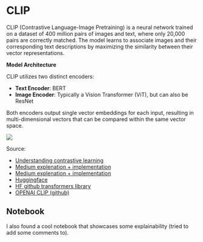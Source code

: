 # CLIP

CLIP (Contrastive Language-Image Pretraining) is a neural network trained on a dataset of 400 million pairs of images and text, where only 20,000 pairs are correctly matched. The model learns to associate images and their corresponding text descriptions by maximizing the similarity between their vector representations.

**Model Architecture**

CLIP utilizes two distinct encoders:
- **Text Encoder**: BERT
- **Image Encoder**: Typically a Vision Transformer (ViT), but can also be ResNet

Both encoders output single vector embeddings for each input, resulting in multi-dimensional vectors that can be compared within the same vector space.

![](https://miro.medium.com/v2/resize:fit:3662/1*tg7akErlMSyCLQxrMtQIYw.png)

Source:
- [Understanding contrastive learning](https://towardsdatascience.com/understanding-contrastive-learning-d5b19fd96607)
- [Medium explenation + implementation](https://towardsdatascience.com/simple-implementation-of-openai-clip-model-a-tutorial-ace6ff01d9f2)
- [Medium explenation + implementation](https://towardsdatascience.com/clip-model-and-the-importance-of-multimodal-embeddings-1c8f6b13bf72)
- [Huggingface](https://huggingface.co/docs/transformers/model_doc/clip)
- [HF github transformers library](https://github.com/huggingface/transformers/tree/main/src/transformers/models/clip)
- [OPENAI CLIP (github)](https://github.com/openai/CLIP/tree/main/clip)


## Notebook

I also found a cool notebook that showcases some explainability (tried to add some comments to).

